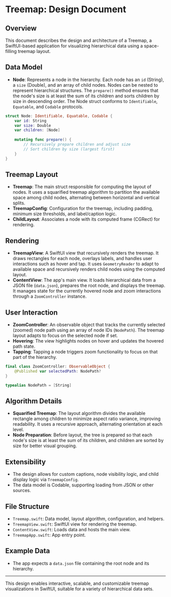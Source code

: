 # Treemap: Design Document

## Overview
This document describes the design and architecture of a Treemap, a SwiftUI-based application for visualizing hierarchical data using a space-filling treemap layout.

## Data Model
- **Node**: Represents a node in the hierarchy. Each node has an `id` (String), a `size` (Double), and an array of child nodes. Nodes can be nested to represent hierarchical structures. The `prepare()` method ensures that the node's size is at least the sum of its children and sorts children by size in descending order. The Node struct conforms to `Identifiable`, `Equatable`, and `Codable` protocols.

```swift
struct Node: Identifiable, Equatable, Codable {
    var id: String
    var size: Double
    var children: [Node]
    
    mutating func prepare() {
        // Recursively prepare children and adjust size
        // Sort children by size (largest first)
    }
}
```

## Treemap Layout
- **Treemap**: The main struct responsible for computing the layout of nodes. It uses a squarified treemap algorithm to partition the available space among child nodes, alternating between horizontal and vertical splits.
- **TreemapConfig**: Configuration for the treemap, including padding, minimum size thresholds, and label/caption logic.
- **ChildLayout**: Associates a node with its computed frame (CGRect) for rendering.

## Rendering
- **TreemapView**: A SwiftUI view that recursively renders the treemap. It draws rectangles for each node, overlays labels, and handles user interactions such as hover and tap. It uses `GeometryReader` to adapt to available space and recursively renders child nodes using the computed layout.
- **ContentView**: The app's main view. It loads hierarchical data from a JSON file (`data.json`), prepares the root node, and displays the treemap. It manages state for the currently hovered node and zoom interactions through a `ZoomController` instance.

## User Interaction
- **ZoomController**: An observable object that tracks the currently selected (zoomed) node path using an array of node IDs (`NodePath`). The treemap layout adapts to focus on the selected node if set.
- **Hovering**: The view highlights nodes on hover and updates the hovered path state.
- **Tapping**: Tapping a node triggers zoom functionality to focus on that part of the hierarchy.

```swift
final class ZoomController: ObservableObject {
    @Published var selectedPath: NodePath?
}

typealias NodePath = [String]
```

## Algorithm Details
- **Squarified Treemap**: The layout algorithm divides the available rectangle among children to minimize aspect ratio variance, improving readability. It uses a recursive approach, alternating orientation at each level.
- **Node Preparation**: Before layout, the tree is prepared so that each node's size is at least the sum of its children, and children are sorted by size for better visual grouping.

## Extensibility
- The design allows for custom captions, node visibility logic, and child display logic via `TreemapConfig`.
- The data model is Codable, supporting loading from JSON or other sources.

## File Structure
- `Treemap.swift`: Data model, layout algorithm, configuration, and helpers.
- `TreemapView.swift`: SwiftUI view for rendering the treemap.
- `ContentView.swift`: Loads data and hosts the main view.
- `TreemapApp.swift`: App entry point.

## Example Data
- The app expects a `data.json` file containing the root node and its hierarchy.

---

This design enables interactive, scalable, and customizable treemap visualizations in SwiftUI, suitable for a variety of hierarchical data sets.

